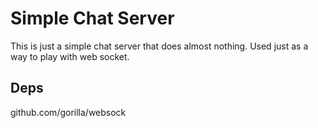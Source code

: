 # Simple Chat Server

This is just a simple chat server that does almost nothing. Used just as a way to play with web socket.

## Deps
github.com/gorilla/websock

